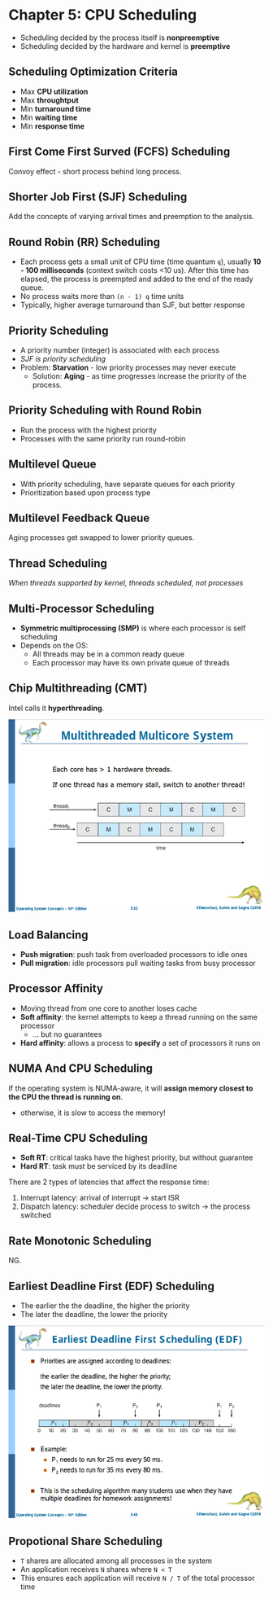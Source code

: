 # Chapter 5: CPU Scheduling

- Scheduling decided by the process itself is **nonpreemptive**
- Scheduling decided by the hardware and kernel is **preemptive**

## Scheduling Optimization Criteria

- Max **CPU utilization**
- Max **throughtput**
- Min **turnaround time**
- Min **waiting time**
- Min **response time**

## First Come First Surved (FCFS) Scheduling

Convoy effect - short process behind long process.

## Shorter Job First (SJF) Scheduling

Add the concepts of varying arrival times and preemption to the analysis.

## Round Robin (RR) Scheduling

- Each process gets a small unit of CPU time (time quantum `q`), usually **10 - 100 milliseconds** (context switch costs <10 us).  After this time has elapsed, the process is preempted and added to the end of the ready queue.
- No process waits more than `(n - 1) q` time units
- Typically, higher average turnaround than SJF, but better response

## Priority Scheduling

- A priority number (integer) is associated with each process
- _SJF is priority scheduling_
- Problem: **Starvation** - low priority processes may never execute
  - Solution: **Aging** - as time progresses increase the priority of the process.

## Priority Scheduling with Round Robin

- Run the process with the highest priority
- Processes with the same priority run round-robin

## Multilevel Queue

- With priority scheduling, have separate queues for each priority
- Prioritization based upon process type

## Multilevel Feedback Queue

Aging processes get swapped to lower priority queues.

## Thread Scheduling

_When threads supported by kernel, threads scheduled, not processes_

## Multi-Processor Scheduling

- **Symmetric multiprocessing (SMP)** is where each processor is self scheduling
- Depends on the OS:
  - All threads may be in a common ready queue
  - Each processor may have its own private queue of threads

## Chip Multithreading (CMT)

Intel calls it **hyperthreading**.

![Hyperthreading](./img/hyperthreading.png)

## Load Balancing

- **Push migration**: push task from overloaded processors to idle ones
- **Pull migration**: idle processors pull waiting tasks from busy processor

## Processor Affinity

- Moving thread from one core to another loses cache
- **Soft affinity**: the kernel attempts to keep a thread running on the same processor
  - ... but no guarantees
- **Hard affinity**: allows a process to **specify** a set of processors it runs on

## NUMA And CPU Scheduling

If the operating system is NUMA-aware, it will **assign memory closest to the CPU the thread is running on**.

- otherwise, it is slow to access the memory!

## Real-Time CPU Scheduling

- **Soft RT**: critical tasks have the highest priority, but without guarantee
- **Hard RT**: task must be serviced by its deadline

There are 2 types of latencies that affect the response time:

1. Interrupt latency: arrival of interrupt -> start ISR
2. Dispatch latency: scheduler decide process to switch -> the process switched

## Rate Monotonic Scheduling

NG.

## Earliest Deadline First (EDF) Scheduling

- The earlier the the deadline, the higher the priority
- The later the deadline, the lower the priority

![EDF](./img/earliest-deadline-first-scheduling.png)

## Propotional Share Scheduling

- `T` shares are allocated among all processes in the system
- An application receives `N` shares where `N < T`
- This ensures each application will receive `N / T` of the total processor time
